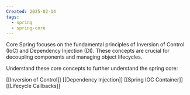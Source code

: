 ```yaml
---
Created: 2025-02-14
tags:
  - spring
  - spring-core
---
```

Core Spring focuses on the fundamental principles of Inversion of Control (IoC) and Dependency Injection (DI). These concepts are crucial for decoupling components and managing object lifecycles.

Understand these core concepts to further understand the spring core:

[[Inversion of Control]]
[[Dependency Injection]]
[[Spring IOC Container]]
[[Lifecycle Callbacks]]
